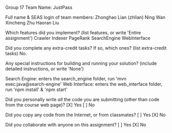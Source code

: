 Group 17
Team Name: JustPass

Full name & SEAS login of team members:
Zhonghao Lian (zhlian)
Ning Wan
Xincheng Zhu
Haoran Liu


Which features did you implement? 
  (list features, or write 'Entire assignment')
Crawler
Indexer
PageRank
SearchEngine
WebInterface

Did you complete any extra-credit tasks? If so, which ones?
  (list extra-credit tasks)
No.

Any special instructions for building and running your solution?
  (include detailed instructions, or write 'None')

Search Engine: enters the search_engine folder, run 'mvn exec:java@search-engine'
Web Interface: enters the web_interface folder, run 'npm install' & 'npm start'


Did you personally write _all_ the code you are submitting
(other than code from the course web page)?
  [X] Yes
  [ ] No

Did you copy any code from the Internet, or from classmates?
  [ ] Yes
  [X] No

Did you collaborate with anyone on this assignment?
  [ ] Yes
  [X] No
